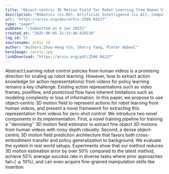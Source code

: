 ```yaml
---
title: "Object-centric 3D Motion Field for Robot Learning from Human Videos"
description: "Robotics (cs.RO); Artificial Intelligence (cs.AI); Computer Vision and Pattern Recognition (cs.CV); Machine Learning (cs.LG); Systems and Control (eess.SY)"
url: "https://arxiv.org/abs/arXiv:2506.04227"
type: "paper"
pubDate: "[Submitted on 4 Jun 2025]"
created_at: "2025-06-05 21:15:40.028138"
log_id: 51
sourcename: arXiv CS
author: "Authors:Zhao-Heng Yin, Sherry Yang, Pieter Abbeel"
heroImage: /arxiv.jpg
linkDownload: "https://arxiv.org/pdf/2506.04227"
---
```


Abstract:Learning robot control policies from human videos is a promising direction for scaling up robot learning. However, how to extract action knowledge (or action representations) from videos for policy learning remains a key challenge. Existing action representations such as video frames, pixelflow, and pointcloud flow have inherent limitations such as modeling complexity or loss of information. In this paper, we propose to use object-centric 3D motion field to represent actions for robot learning from human videos, and present a novel framework for extracting this representation from videos for zero-shot control. We introduce two novel components in its implementation. First, a novel training pipeline for training a ''denoising'' 3D motion field estimator to extract fine object 3D motions from human videos with noisy depth robustly. Second, a dense object-centric 3D motion field prediction architecture that favors both cross-embodiment transfer and policy generalization to background. We evaluate the system in real world setups. Experiments show that our method reduces 3D motion estimation error by over 50% compared to the latest method, achieve 55% average success rate in diverse tasks where prior approaches fail~($\lesssim 10$\%), and can even acquire fine-grained manipulation skills like insertion.
